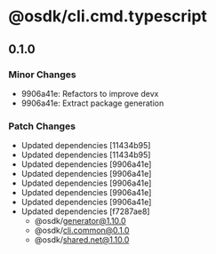 # @osdk/cli.cmd.typescript

## 0.1.0

### Minor Changes

- 9906a41e: Refactors to improve devx
- 9906a41e: Extract package generation

### Patch Changes

- Updated dependencies [11434b95]
- Updated dependencies [11434b95]
- Updated dependencies [9906a41e]
- Updated dependencies [9906a41e]
- Updated dependencies [9906a41e]
- Updated dependencies [9906a41e]
- Updated dependencies [9906a41e]
- Updated dependencies [f7287ae8]
  - @osdk/generator@1.10.0
  - @osdk/cli.common@0.1.0
  - @osdk/shared.net@1.10.0
